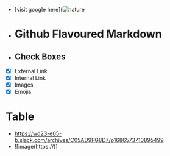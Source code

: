 - [visit google here](![nature](https://github.com/SadhanaSingh007/authoring/assets/136314752/c0a34427-e073-4a91-b60d-ef0a427ea09b)
- # Github Flavoured Markdown 
- ## Check Boxes 
- [x] External Link
- [x] Internal Link
- [x] Images
- [x] Emojis
# Table
- https://wd23-e05-b.slack.com/archives/C05AD9FG8D7/p1686573710895499
- ![image(https://)]



